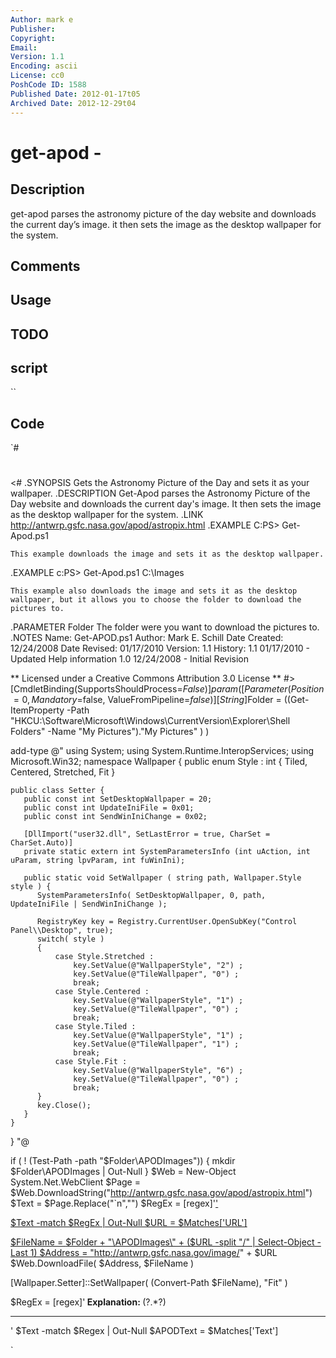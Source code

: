 ```yaml
---
Author: mark e
Publisher: 
Copyright: 
Email: 
Version: 1.1
Encoding: ascii
License: cc0
PoshCode ID: 1588
Published Date: 2012-01-17t05
Archived Date: 2012-12-29t04
---
```


# get-apod - 

## Description

get-apod parses the astronomy picture of the day website and downloads the current day’s image. it then sets the image as the desktop wallpaper for the system.

## Comments



## Usage



## TODO



## script

``

## Code

`#
 #
 <#
 .SYNOPSIS
 	Gets the Astronomy Picture of the Day and sets it as your wallpaper.
 .DESCRIPTION
  	Get-Apod parses the Astronomy Picture of the Day website and downloads the current day's image. It then sets the image as the desktop wallpaper for the system.
 .LINK
 	http://antwrp.gsfc.nasa.gov/apod/astropix.html
 .EXAMPLE
 	C:PS> Get-Apod.ps1
 	
 	This example downloads the image and sets it as the desktop wallpaper.
 .EXAMPLE
 	c:PS> Get-Apod.ps1 C:\Images
 	
 	This example also downloads the image and sets it as the desktop wallpaper, but it allows you to choose the folder to download the pictures to. 
 .PARAMETER Folder
 	The folder were you want to download the pictures to.
 .NOTES
   Name:         Get-APOD.ps1
   Author:       Mark E. Schill
   Date Created: 12/24/2008
   Date Revised: 01/17/2010
   Version:      1.1
   History:      1.1 01/17/2010 - Updated Help information
   				1.0 12/24/2008 - Initial Revision
   
   ** Licensed under a Creative Commons Attribution 3.0 License ** 
 #>
 [CmdletBinding(SupportsShouldProcess=$False)]
 param
 (
 [Parameter(Position=0, Mandatory=$false, ValueFromPipeline=$false)]
 [String]$Folder = ((Get-ItemProperty -Path "HKCU:\Software\Microsoft\Windows\CurrentVersion\Explorer\Shell Folders" -Name "My Pictures")."My Pictures" )
 )
 
 add-type @"
 using System;
 using System.Runtime.InteropServices;
 using Microsoft.Win32;
 namespace Wallpaper
 {
    public enum Style : int
    {
        Tiled, Centered, Stretched, Fit
    }
 
 
    public class Setter {
       public const int SetDesktopWallpaper = 20;
       public const int UpdateIniFile = 0x01;
       public const int SendWinIniChange = 0x02;
 
       [DllImport("user32.dll", SetLastError = true, CharSet = CharSet.Auto)]
       private static extern int SystemParametersInfo (int uAction, int uParam, string lpvParam, int fuWinIni);
       
       public static void SetWallpaper ( string path, Wallpaper.Style style ) {
          SystemParametersInfo( SetDesktopWallpaper, 0, path, UpdateIniFile | SendWinIniChange );
          
          RegistryKey key = Registry.CurrentUser.OpenSubKey("Control Panel\\Desktop", true);
          switch( style )
          {
              case Style.Stretched :
                  key.SetValue(@"WallpaperStyle", "2") ; 
                  key.SetValue(@"TileWallpaper", "0") ;
                  break;
              case Style.Centered :
                  key.SetValue(@"WallpaperStyle", "1") ; 
                  key.SetValue(@"TileWallpaper", "0") ; 
                  break;
              case Style.Tiled :
                  key.SetValue(@"WallpaperStyle", "1") ; 
                  key.SetValue(@"TileWallpaper", "1") ;
                  break;
              case Style.Fit :
                  key.SetValue(@"WallpaperStyle", "6") ; 
                  key.SetValue(@"TileWallpaper", "0") ;
                  break;
          }
          key.Close();
       }
    }
 }
 "@ 
 
 if ( ! (Test-Path -path "$Folder\APODImages")) { mkdir $Folder\APODImages | Out-Null }
 $Web = New-Object System.Net.WebClient
 $Page = $Web.DownloadString("http://antwrp.gsfc.nasa.gov/apod/astropix.html")
 $Text = $Page.Replace("`n","")
 $RegEx = [regex]'<a href="image/(?<URL>.*?)">'
 
 $Text -match $RegEx | Out-Null
 $URL = $Matches['URL']
 
 $FileName = $Folder + "\APODImages\" + ($URL -split "/" | Select-Object -Last 1)
 $Address = "http://antwrp.gsfc.nasa.gov/image/" + $URL
 $Web.DownloadFile( $Address, $FileName )
 
 [Wallpaper.Setter]::SetWallpaper( (Convert-Path $FileName), "Fit" )
 
 $RegEx = [regex]'<b> Explanation: </b>(?<Text>.*?)<hr>'
 $Text -match $Regex | Out-Null
 $APODText = $Matches['Text']
 
`

